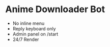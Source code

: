 # Anime Downloader Bot

- No inline menu
- Reply keyboard only
- Admin panel on /start
- 24/7 Render
